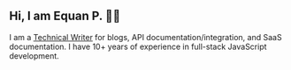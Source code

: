 ## Hi, I am Equan P. 👋🏼 

I am a [Technical Writer](https://technicalwrit.ing) for blogs, API documentation/integration, and SaaS documentation. I have 10+ years of experience in full-stack JavaScript development.
  






